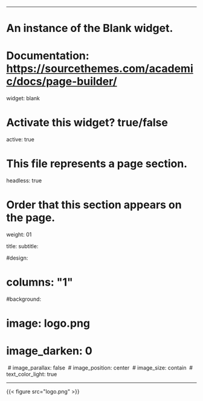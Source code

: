 
---
# An instance of the Blank widget.
# Documentation: https://sourcethemes.com/academic/docs/page-builder/
widget: blank

# Activate this widget? true/false
active: true

# This file represents a page section.
headless: true

# Order that this section appears on the page.
weight: 01

title:
subtitle:

#design:
 # columns: "1"
  #background:
   # image: logo.png
   # image_darken: 0
​   # image_parallax: false
​   # image_position: center
​   # image_size: contain
​   # text_color_light: true

---

{{< figure src="logo.png" >}}